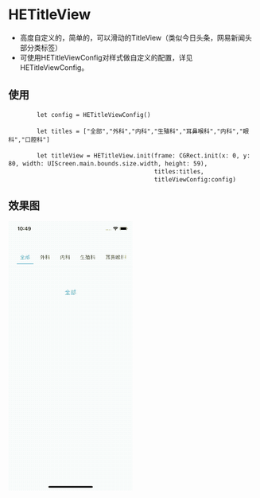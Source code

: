 # HETitleView
- 高度自定义的，简单的，可以滑动的TitleView（类似今日头条，网易新闻头部分类标签）
- 可使用HETitleViewConfig对样式做自定义的配置，详见HETitleViewConfig。

## 使用
```
        let config = HETitleViewConfig()
        
        let titles = ["全部","外科","内科","生殖科","耳鼻喉科","内科","眼科","口腔科"]
        
        let titleView = HETitleView.init(frame: CGRect.init(x: 0, y: 80, width: UIScreen.main.bounds.size.width, height: 59),
                                         titles:titles,
                                         titleViewConfig:config)
```
## 效果图
![image](https://github.com/heyode/HETitleView/blob/master/demo.gif)
